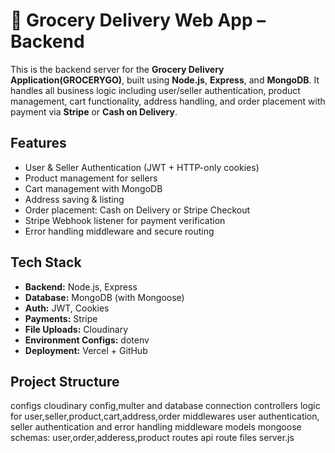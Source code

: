 # 🛒 Grocery Delivery Web App – Backend

This is the backend server for the **Grocery Delivery Application(GROCERYGO)**, built using **Node.js**, **Express**, and **MongoDB**. It handles all business logic including user/seller authentication, product management, cart functionality, address handling, and order placement with payment via **Stripe** or **Cash on Delivery**.

## Features

- User & Seller Authentication (JWT + HTTP-only cookies)
- Product management for sellers
- Cart management with MongoDB
- Address saving & listing
- Order placement: Cash on Delivery or Stripe Checkout
- Stripe Webhook listener for payment verification
- Error handling middleware and secure routing

## Tech Stack

- **Backend:** Node.js, Express
- **Database:** MongoDB (with Mongoose)
- **Auth:** JWT, Cookies
- **Payments:** Stripe
- **File Uploads:** Cloudinary
- **Environment Configs:** dotenv
- **Deployment:** Vercel + GitHub

## Project Structure
configs
  cloudinary config,multer and database connection
controllers
  logic for user,seller,product,cart,address,order
middlewares
  user authentication, seller authentication and error handling middleware
models
  mongoose schemas: user,order,adderess,product
routes
  api route files
server.js

    
  

